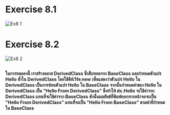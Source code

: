 # Exercise 8.1
![Ex8 1](https://github.com/65030179179Pattarapon/03376836-OOP-2566-Lab-08/assets/144198506/dc4303de-6ce4-43d2-a7f1-18829340c2c4)

# Exercise 8.2
![Ex8 2](https://github.com/65030179179Pattarapon/03376836-OOP-2566-Lab-08/assets/144198506/9d772cbe-d41f-4d80-8d70-30417f43a0b0)

##
#### ในการทดลองนี้ เราสร้างคลาส DerivedClass ซึ่งสืบทอดจาก BaseClass และกำหนดตัวแปร Hello ซ้ำใน DerivedClass โดยใช้คีย์เวิร์ด new เพื่อแสดงว่าตัวแปร Hello ใน DerivedClass เป็นการซ่อนตัวแปร Hello ใน BaseClass จากนั้นกำหนดค่าของ Hello ใน DerivedClass เป็น "Hello From DerivedClass" ซึ่งทำให้ dc.Hello จะใช้ค่าจาก DerivedClass แทนที่จะใช้ค่าจาก BaseClass ดังนั้นผลลัพธ์ที่พิมพ์ออกทางหน้าจอจะเป็น "Hello From DerivedClass" แทนที่จะเป็น "Hello From BaseClass" ตามค่าที่กำหนดใน BaseClass

